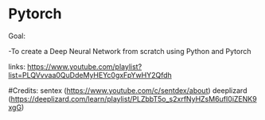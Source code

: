 # Pytorch

Goal:

-To create a Deep Neural Network from scratch using Python and Pytorch 





links:
https://www.youtube.com/playlist?list=PLQVvvaa0QuDdeMyHEYc0gxFpYwHY2Qfdh


#Credits:
sentex (https://www.youtube.com/c/sentdex/about)
deeplizard (https://deeplizard.com/learn/playlist/PLZbbT5o_s2xrfNyHZsM6ufI0iZENK9xgG)
